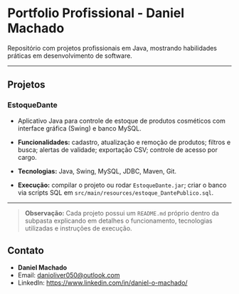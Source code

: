# Portfolio Profissional - Daniel Machado

Repositório com projetos profissionais em Java, mostrando habilidades práticas em desenvolvimento de software.

---

## Projetos

### EstoqueDante
- Aplicativo Java para controle de estoque de produtos cosméticos com interface gráfica (Swing) e banco MySQL.  

- **Funcionalidades:** cadastro, atualização e remoção de produtos; filtros e busca; alertas de validade; exportação CSV; controle de acesso por cargo.  

- **Tecnologias:** Java, Swing, MySQL, JDBC, Maven, Git.  

- **Execução:** compilar o projeto ou rodar `EstoqueDante.jar`; criar o banco via scripts SQL em `src/main/resources/estoque_DantePublico.sql`.

---

> **Observação:** Cada projeto possui um `README.md` próprio dentro da subpasta explicando em detalhes o funcionamento, tecnologias utilizadas e instruções de execução.

## Contato
- **Daniel Machado**
- Email: danioliver050@outlook.com
- LinkedIn: https://www.linkedin.com/in/daniel-o-machado/
